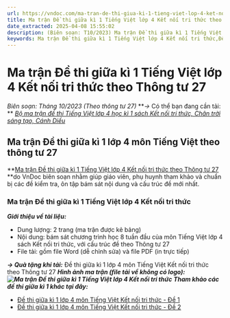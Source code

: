 ```yaml
---
url: https://vndoc.com/ma-tran-de-thi-giua-ki-1-tieng-viet-lop-4-ket-noi-tri-thuc-theo-thong-tu-27-306238
title: Ma trận Đề thi giữa kì 1 Tiếng Việt lớp 4 Kết nối tri thức theo Thông tư 27 - Biên soạn: Tháng 10/2023 (Theo thông tư 27) - VnDoc.com
date_extracted: 2025-04-08 15:55:02
description: (Biên soạn: T10/2023) Ma trận Đề thi giữa kì 1 Tiếng Việt lớp 4 KNTT được VnDoc biên soạn nhằm hỗ trợ các GV tham khảo khi ra đề cho HS.
keywords: Ma trận Đề thi giữa kì 1 Tiếng Việt lớp 4 Kết nối tri thức,Đề thi giữa kì 1 lớp 4 Kết nối tri thức,Ma trận Đề thi giữa kì 1 lớp 4 môn Tiếng Việt theo thông tư 27,Ma trận Đề thi giữa kì 1 lớp 4,Đề thi giữa kì 1 lớp 4,Ma trận Đề thi giữa kì 1 Tiếng Việt lớp 4,Ma trận Đề thi giữa kì 1 lớp 4 môn Tiếng Việt,Đề thi giữa kì 1 lớp 4 môn tiếng việt,đề thi giữa kì 1 tiếng việt lớp 4,de thi giữa kì 1 lớp 4 môn tiếng việt,đề thi tiếng việt giữa kì 1 lớp 4
---
```


# Ma trận Đề thi giữa kì 1 Tiếng Việt lớp 4 Kết nối tri thức theo Thông tư 27
 _Biên soạn: Tháng 10/2023 \(Theo thông tư 27\)_
**_→_ Có thể bạn đang cần tải: **
_[Bộ ma trận đề thi Tiếng Việt lớp 4 học kì 1 sách Kết nối tri thức, Chân trời sáng tạo, Cánh Diều](<https://vndoc.com/ma-tran-de-thi-tieng-viet-lop-4-hoc-ki-1-theo-thong-tu-27-nam-2023-308534> "Ma trận Đề thi Tiếng Việt lớp 4 học kì 1")_
## **Ma trận Đề thi giữa kì 1 lớp 4 môn Tiếng Việt theo thông tư 27**
**[Ma trận Đề thi giữa kì 1 Tiếng Việt lớp 4 Kết nối tri thức theo Thông tư 27](<https://vndoc.com/ma-tran-de-thi-giua-ki-1-tieng-viet-lop-4-ket-noi-tri-thuc-theo-thong-tu-27-306238>) **do VnDoc biên soạn nhằm giúp giáo viên, phụ huynh tham khảo và chuẩn bị các đề kiểm tra, ôn tập bám sát nội dung và cấu trúc đề mới nhất.
### **Ma trận Đề thi giữa kì 1 Tiếng Việt lớp 4 Kết nối tri thức**
 _**Giới thiệu về tài liệu:**_
  * Dung lượng: 2 trang \(ma trận được kẻ bảng\)
  * Nội dung: bám sát chương trình học 8 tuần đầu của môn Tiếng Việt lớp 4 sách Kết nối tri thức, với cấu trúc đề theo Thông tư 27
  * File tải: gồm file Word \(dễ chỉnh sửa\) và file PDF \(in trực tiếp\)

_**→ Quà tặng khi tải:**_ Đề thi giữa kì 1 lớp 4 môn Tiếng Việt Kết nối tri thức theo Thông tư 27
_**Hình ảnh ma trận \(file tải về không có logo\):**_
_**![Ma trận Đề thi giữa kì 1 Tiếng Việt lớp 4 Kết nối tri thức](https://i.vdoc.vn/data/image/2023/10/06/ma-tran-de-thi-giua-ki-1-tieng-viet-lop-4-ket-noi-tri-thuc.jpg)**_
_**Tham khảo các đề thi giữa kì 1 khác tại đây:**_
  * [Đề thi giữa kì 1 lớp 4 môn Tiếng Việt Kết nối tri thức - Đề 1](<https://vndoc.com/de-thi-giua-ki-1-lop-4-mon-tieng-viet-ket-noi-tri-thuc-de-1-305046>)
  * [Đề thi giữa kì 1 lớp 4 môn Tiếng Việt Kết nối tri thức - Đề 2](<https://vndoc.com/de-thi-giua-ki-1-lop-4-mon-tieng-viet-ket-noi-tri-thuc-de-2-305048>)

